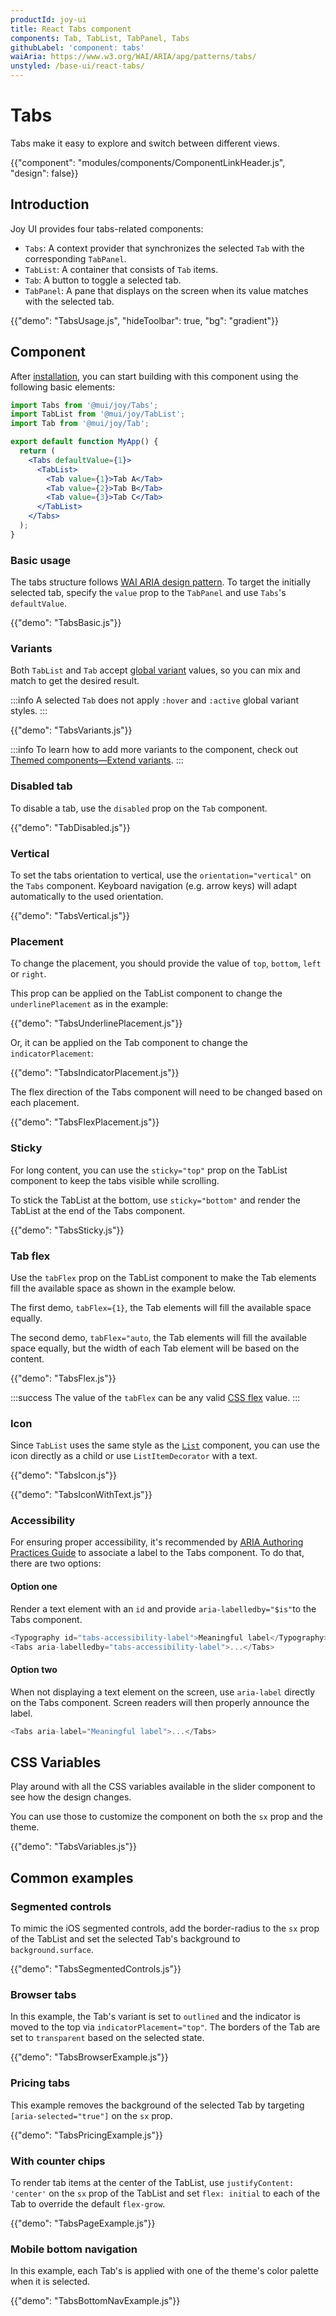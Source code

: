 ```yaml
---
productId: joy-ui
title: React Tabs component
components: Tab, TabList, TabPanel, Tabs
githubLabel: 'component: tabs'
waiAria: https://www.w3.org/WAI/ARIA/apg/patterns/tabs/
unstyled: /base-ui/react-tabs/
---
```


# Tabs

<p class="description">Tabs make it easy to explore and switch between different views.</p>

{{"component": "modules/components/ComponentLinkHeader.js", "design": false}}

## Introduction

Joy UI provides four tabs-related components:

- `Tabs`: A context provider that synchronizes the selected `Tab` with the corresponding `TabPanel`.
- `TabList`: A container that consists of `Tab` items.
- `Tab`: A button to toggle a selected tab.
- `TabPanel`: A pane that displays on the screen when its value matches with the selected tab.

{{"demo": "TabsUsage.js", "hideToolbar": true, "bg": "gradient"}}

## Component

After [installation](/joy-ui/getting-started/installation/), you can start building with this component using the following basic elements:

```jsx
import Tabs from '@mui/joy/Tabs';
import TabList from '@mui/joy/TabList';
import Tab from '@mui/joy/Tab';

export default function MyApp() {
  return (
    <Tabs defaultValue={1}>
      <TabList>
        <Tab value={1}>Tab A</Tab>
        <Tab value={2}>Tab B</Tab>
        <Tab value={3}>Tab C</Tab>
      </TabList>
    </Tabs>
  );
}
```

### Basic usage

The tabs structure follows [WAI ARIA design pattern](https://www.w3.org/WAI/ARIA/apg/patterns/tabs/).
To target the initially selected tab, specify the `value` prop to the `TabPanel` and use `Tabs`'s `defaultValue`.

{{"demo": "TabsBasic.js"}}

### Variants

Both `TabList` and `Tab` accept [global variant](/joy-ui/main-features/global-variants/) values, so you can mix and match to get the desired result.

:::info
A selected `Tab` does not apply `:hover` and `:active` global variant styles.
:::

{{"demo": "TabsVariants.js"}}

:::info
To learn how to add more variants to the component, check out [Themed components—Extend variants](/joy-ui/customization/themed-components/#extend-variants).
:::

### Disabled tab

To disable a tab, use the `disabled` prop on the `Tab` component.

{{"demo": "TabDisabled.js"}}

### Vertical

To set the tabs orientation to vertical, use the `orientation="vertical"` on the `Tabs` component.
Keyboard navigation (e.g. arrow keys) will adapt automatically to the used orientation.

{{"demo": "TabsVertical.js"}}

### Placement

To change the placement, you should provide the value of `top`, `bottom`, `left` or `right`.

This prop can be applied on the TabList component to change the `underlinePlacement` as in the example:

{{"demo": "TabsUnderlinePlacement.js"}}

Or, it can be applied on the Tab component to change the `indicatorPlacement`:

{{"demo": "TabsIndicatorPlacement.js"}}

The flex direction of the Tabs component will need to be changed based on each placement.

{{"demo": "TabsFlexPlacement.js"}}

### Sticky

For long content, you can use the `sticky="top"` prop on the TabList component to keep the tabs visible while scrolling.

To stick the TabList at the bottom, use `sticky="bottom"` and render the TabList at the end of the Tabs component.

{{"demo": "TabsSticky.js"}}

### Tab flex

Use the `tabFlex` prop on the TabList component to make the Tab elements fill the available space as shown in the example below.

The first demo, `tabFlex={1}`, the Tab elements will fill the available space equally.

The second demo, `tabFlex="auto`, the Tab elements will fill the available space equally, but the width of each Tab element will be based on the content.

{{"demo": "TabsFlex.js"}}

:::success
The value of the `tabFlex` can be any valid [CSS flex](https://developer.mozilla.org/en-US/docs/Web/CSS/flex) value.
:::

### Icon

Since `TabList` uses the same style as the [`List`](/joy-ui/react-list/) component, you can use the icon directly as a child or use `ListItemDecorator` with a text.

{{"demo": "TabsIcon.js"}}

{{"demo": "TabsIconWithText.js"}}

### Accessibility

For ensuring proper accessibility, it's recommended by [ARIA Authoring Practices Guide](https://www.w3.org/WAI/ARIA/apg/patterns/tabs/#wai-aria-roles-states-and-properties-22) to associate a label to the Tabs component.
To do that, there are two options:

#### Option one

Render a text element with an `id` and provide `aria-labelledby="$is"`to the Tabs component.

```js
<Typography id="tabs-accessibility-label">Meaningful label</Typography>
<Tabs aria-labelledby="tabs-accessibility-label">...</Tabs>
```

#### Option two

When not displaying a text element on the screen, use `aria-label` directly on the Tabs component.
Screen readers will then properly announce the label.

```js
<Tabs aria-label="Meaningful label">...</Tabs>
```

## CSS Variables

Play around with all the CSS variables available in the slider component to see how the design changes.

You can use those to customize the component on both the `sx` prop and the theme.

{{"demo": "TabsVariables.js"}}

## Common examples

### Segmented controls

To mimic the iOS segmented controls, add the border-radius to the `sx` prop of the TabList and set the selected Tab's background to `background.surface`.

{{"demo": "TabsSegmentedControls.js"}}

### Browser tabs

In this example, the Tab's variant is set to `outlined` and the indicator is moved to the top via `indicatorPlacement="top"`. The borders of the Tab are set to `transparent` based on the selected state.

{{"demo": "TabsBrowserExample.js"}}

### Pricing tabs

This example removes the background of the selected Tab by targeting `[aria-selected="true"]` on the `sx` prop.

{{"demo": "TabsPricingExample.js"}}

### With counter chips

To render tab items at the center of the TabList, use `justifyContent: 'center'` on the `sx` prop of the TabList and set `flex: initial` to each of the Tab to override the default `flex-grow`.

{{"demo": "TabsPageExample.js"}}

### Mobile bottom navigation

In this example, each Tab's is applied with one of the theme's color palette when it is selected.

{{"demo": "TabsBottomNavExample.js"}}
